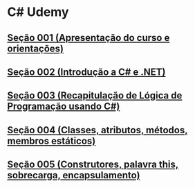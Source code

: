 # C# Udemy

## [Seção 001 (Apresentação do curso e orientações)](./section001/)
    
## [Seção 002 (Introdução a C# e .NET)](./section002/)

## [Seção 003 (Recapitulação de Lógica de Programação usando C#)](./section003/)

## [Seção 004 (Classes, atributos, métodos, membros estáticos)](./section04/)

## [Seção 005 (Construtores, palavra this, sobrecarga, encapsulamento)](./section005/)